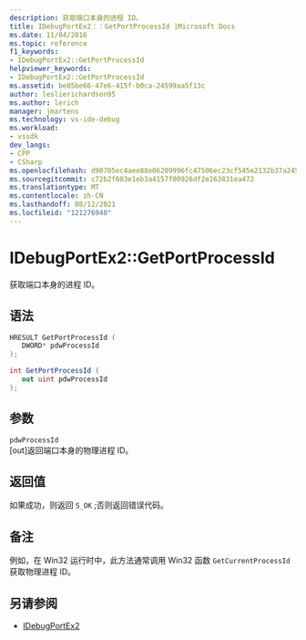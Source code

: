 ```yaml
---
description: 获取端口本身的进程 ID。
title: IDebugPortEx2：：GetPortProcessId |Microsoft Docs
ms.date: 11/04/2016
ms.topic: reference
f1_keywords:
- IDebugPortEx2::GetPortProcessId
helpviewer_keywords:
- IDebugPortEx2::GetPortProcessId
ms.assetid: be85be66-47e6-415f-b0ca-24599aa5f13c
author: leslierichardson95
ms.author: lerich
manager: jmartens
ms.technology: vs-ide-debug
ms.workload:
- vssdk
dev_langs:
- CPP
- CSharp
ms.openlocfilehash: d90705ec4aee88e06209996fc47506ec23cf545e2132b37a245ef4bc111f0cd7
ms.sourcegitcommit: c72b2f603e1eb3a4157f00926df2e263831ea472
ms.translationtype: MT
ms.contentlocale: zh-CN
ms.lasthandoff: 08/12/2021
ms.locfileid: "121276940"
---
```

# <a name="idebugportex2getportprocessid"></a>IDebugPortEx2::GetPortProcessId
获取端口本身的进程 ID。

## <a name="syntax"></a>语法

```cpp
HRESULT GetPortProcessId ( 
   DWORD* pdwProcessId
);
```

```csharp
int GetPortProcessId ( 
   out uint pdwProcessId
);
```

## <a name="parameters"></a>参数
`pdwProcessId`\
[out]返回端口本身的物理进程 ID。

## <a name="return-value"></a>返回值
 如果成功，则返回 `S_OK` ;否则返回错误代码。

## <a name="remarks"></a>备注
 例如，在 Win32 运行时中，此方法通常调用 Win32 函数 `GetCurrentProcessId` 获取物理进程 ID。

## <a name="see-also"></a>另请参阅
- [IDebugPortEx2](../../../extensibility/debugger/reference/idebugportex2.md)
